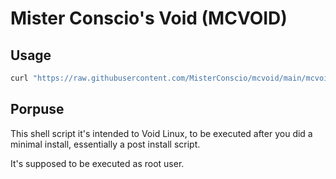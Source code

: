# Mister Conscio's Void (MCVOID)

## Usage

```sh
curl "https://raw.githubusercontent.com/MisterConscio/mcvoid/main/mcvoid.sh" > /tmp && sh /tmp/mcvoid.sh
```

## Porpuse

This shell script it's intended to Void Linux, to be executed after you did a minimal install, essentially a post install script.

It's supposed to be executed as root user.
